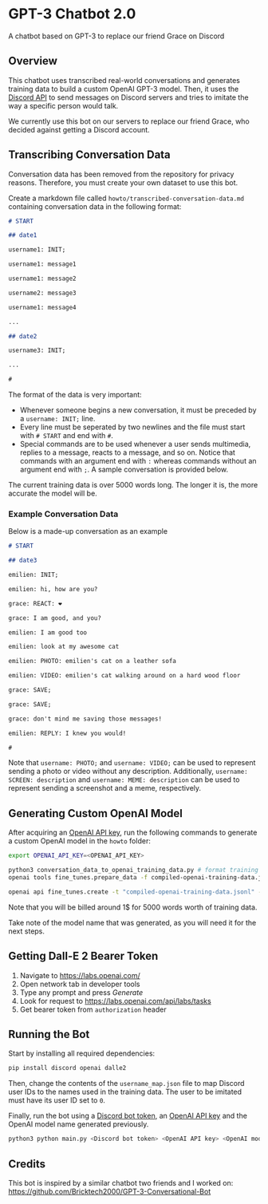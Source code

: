 # GPT-3 Chatbot 2.0

A chatbot based on GPT-3 to replace our friend Grace on Discord

## Overview

This chatbot uses transcribed real-world conversations and generates training data to build a custom OpenAI GPT-3 model. Then, it uses the [Discord API](https://discord.com/developers/docs/) to send messages on Discord servers and tries to imitate the way a specific person would talk.

We currently use this bot on our servers to replace our friend Grace, who decided against getting a Discord account.

## Transcribing Conversation Data

Conversation data has been removed from the repository for privacy reasons. Therefore, you must create your own dataset to use this bot.

Create a markdown file called `howto/transcribed-conversation-data.md` containing conversation data in the following format:

```markdown
# START

## date1

username1: INIT;

username1: message1

username1: message2

username2: message3

username1: message4

...

## date2

username3: INIT;

...

#
```

The format of the data is very important:

- Whenever someone begins a new conversation, it must be preceded by a `username: INIT;` line.
- Every line must be seperated by two newlines and the file must start with `# START` and end with `#`.
- Special commands are to be used whenever a user sends multimedia, replies to a message, reacts to a message, and so on. Notice that commands with an argument end with `:` whereas commands without an argument end with `;`. A sample conversation is provided below.

The current training data is over 5000 words long. The longer it is, the more accurate the model will be.

### Example Conversation Data

Below is a made-up conversation as an example

[//]: # '(duplicate with website post)'

```markdown
# START

## date3

emilien: INIT;

emilien: hi, how are you?

grace: REACT: ❤️

grace: I am good, and you?

emilien: I am good too

emilien: look at my awesome cat

emilien: PHOTO: emilien's cat on a leather sofa

emilien: VIDEO: emilien's cat walking around on a hard wood floor

grace: SAVE;

grace: SAVE;

grace: don't mind me saving those messages!

emilien: REPLY: I knew you would!

#
```

Note that `username: PHOTO;` and `username: VIDEO;` can be used to represent sending a photo or video without any description. Additionally, `username: SCREEN: description` and `username: MEME: description` can be used to represent sending a screenshot and a meme, respectively.

## Generating Custom OpenAI Model

After acquiring an [OpenAI API key](https://openai.com/api-keys), run the following commands to generate a custom OpenAI model in the `howto` folder:

```bash
export OPENAI_API_KEY=<OPENAI_API_KEY>

python3 conversation_data_to_openai_training_data.py # format training data for OpenAI
openai tools fine_tunes.prepare_data -f compiled-openai-training-data.jsonl # make sure no warnings are output

openai api fine_tunes.create -t "compiled-openai-training-data.jsonl" -m curie --n_epochs 4 # train the custom model
```

Note that you will be billed around 1$ for 5000 words worth of training data.

Take note of the model name that was generated, as you will need it for the next steps.

## Getting Dall-E 2 Bearer Token

1. Navigate to <https://labs.openai.com/>
2. Open network tab in developer tools
3. Type any prompt and press _Generate_
4. Look for request to <https://labs.openai.com/api/labs/tasks>
5. Get bearer token from `authorization` header

## Running the Bot

Start by installing all required dependencies:

```bash
pip install discord openai dalle2
```

Then, change the contents of the `username_map.json` file to map Discord user IDs to the names used in the training data. The user to be imitated must have its user ID set to `0`.

Finally, run the bot using a [Discord bot token](https://discord.com/developers/applications/), an [OpenAI API key](https://openai.com/api/) and the OpenAI model name generated previously.

```bash
python3 python main.py <Discord bot token> <OpenAI API key> <OpenAI model name> <OpenAI Dall-E bearer token>
```

## Credits

This bot is inspired by a similar chatbot two friends and I worked on: <https://github.com/Bricktech2000/GPT-3-Conversational-Bot>
